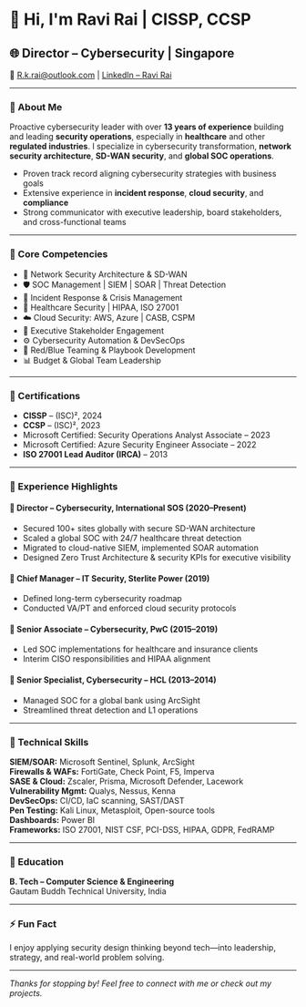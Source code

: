 # 👋 Hi, I'm Ravi Rai | CISSP, CCSP

## 🌐 Director – Cybersecurity | Singapore  
📧 R.k.rai@outlook.com | [LinkedIn – Ravi Rai](https://www.linkedin.com)

---

### 🧭 About Me

Proactive cybersecurity leader with over **13 years of experience** building and leading **security operations**, especially in **healthcare** and other **regulated industries**. I specialize in cybersecurity transformation, **network security architecture**, **SD-WAN security**, and **global SOC operations**.

- Proven track record aligning cybersecurity strategies with business goals
- Extensive experience in **incident response**, **cloud security**, and **compliance**
- Strong communicator with executive leadership, board stakeholders, and cross-functional teams

---

### 🚀 Core Competencies

- 🔐 Network Security Architecture & SD-WAN
- 🛡️ SOC Management | SIEM | SOAR | Threat Detection
- 🚨 Incident Response & Crisis Management
- 🏥 Healthcare Security | HIPAA, ISO 27001
- ☁️ Cloud Security: AWS, Azure | CASB, CSPM
- 🤝 Executive Stakeholder Engagement
- ⚙️ Cybersecurity Automation & DevSecOps
- 🎯 Red/Blue Teaming & Playbook Development
- 📊 Budget & Global Team Leadership

---

### 📜 Certifications

- **CISSP** – (ISC)², 2024  
- **CCSP** – (ISC)², 2023  
- Microsoft Certified: Security Operations Analyst Associate – 2023  
- Microsoft Certified: Azure Security Engineer Associate – 2022  
- **ISO 27001 Lead Auditor (IRCA)** – 2013  

---

### 💼 Experience Highlights

#### 🔹 Director – Cybersecurity, International SOS (2020–Present)
- Secured 100+ sites globally with secure SD-WAN architecture
- Scaled a global SOC with 24/7 healthcare threat detection
- Migrated to cloud-native SIEM, implemented SOAR automation
- Designed Zero Trust Architecture & security KPIs for executive visibility

#### 🔹 Chief Manager – IT Security, Sterlite Power (2019)
- Defined long-term cybersecurity roadmap
- Conducted VA/PT and enforced cloud security protocols

#### 🔹 Senior Associate – Cybersecurity, PwC (2015–2019)
- Led SOC implementations for healthcare and insurance clients
- Interim CISO responsibilities and HIPAA alignment

#### 🔹 Senior Specialist, Cybersecurity – HCL (2013–2014)
- Managed SOC for a global bank using ArcSight
- Streamlined threat detection and L1 operations

---

### 🔧 Technical Skills

**SIEM/SOAR:** Microsoft Sentinel, Splunk, ArcSight  
**Firewalls & WAFs:** FortiGate, Check Point, F5, Imperva  
**SASE & Cloud:** Zscaler, Prisma, Microsoft Defender, Lacework  
**Vulnerability Mgmt:** Qualys, Nessus, Kenna  
**DevSecOps:** CI/CD, IaC scanning, SAST/DAST  
**Pen Testing:** Kali Linux, Metasploit, Open-source tools  
**Dashboards:** Power BI  
**Frameworks:** ISO 27001, NIST CSF, PCI-DSS, HIPAA, GDPR, FedRAMP  

---

### 🧠 Education

**B. Tech – Computer Science & Engineering**  
Gautam Buddh Technical University, India 

---

### ⚡ Fun Fact

I enjoy applying security design thinking beyond tech—into leadership, strategy, and real-world problem solving.

---

_Thanks for stopping by! Feel free to connect with me or check out my projects._

